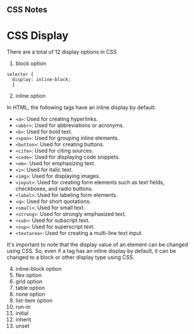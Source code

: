 ## CSS Notes

# CSS Display

<p>There are a total of 12 display options in CSS</p>

1. block option

```
selector {
  display: inline-block;
  }
```
2. inline option

In HTML, the following tags have an inline display by default:

- `<a>`: Used for creating hyperlinks.
- `<abbr>`: Used for abbreviations or acronyms.
- `<b>`: Used for bold text.
- `<span>`: Used for grouping inline elements.
- `<button>`: Used for creating buttons.
- `<cite>`: Used for citing sources.
- `<code>`: Used for displaying code snippets.
- `<em>`: Used for emphasizing text.
- `<i>`: Used for italic text.
- `<img>`: Used for displaying images.
- `<input>`: Used for creating form elements such as text fields, checkboxes, and radio buttons.
- `<label>`: Used for labeling form elements.
- `<q>`: Used for short quotations.
- `<small>`: Used for small text.
- `<strong>`: Used for strongly emphasized text.
- `<sub>`: Used for subscript text.
- `<sup>`: Used for superscript text.
- `<textarea>`: Used for creating a multi-line text input.

It's important to note that the display value of an element can be changed using CSS. So, even if a tag has an inline display by default, it can be changed to a block or other display type using CSS.


4. inline-block option
5. flex option
6. grid option
7. table option
8. none option
9. list-item option
10. run-in
11. initial
12. inherit
13. unset
